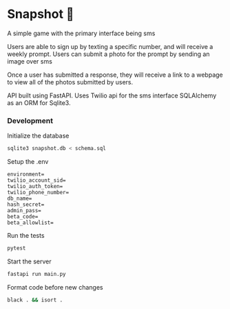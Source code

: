 # Snapshot 📸

A simple game with the primary interface being sms

Users are able to sign up by texting a specific number, and will receive a
weekly prompt. Users can submit a photo for the prompt by sending an image over sms

Once a user has submitted a response, they will receive a link to a webpage to
view all of the photos submitted by users.

API built using FastAPI.
Uses Twilio api for the sms interface
SQLAlchemy as an ORM for Sqlite3.

### Development

Initialize the database

```bash
sqlite3 snapshot.db < schema.sql
```

Setup the .env
```
environment=
twilio_account_sid=
twilio_auth_token=
twilio_phone_number=
db_name=
hash_secret=
admin_pass=
beta_code=
beta_allowlist=
```

Run the tests
```bash
pytest
```

Start the server
```bash
fastapi run main.py
```

Format code before new changes
```bash
black . && isort .
```
